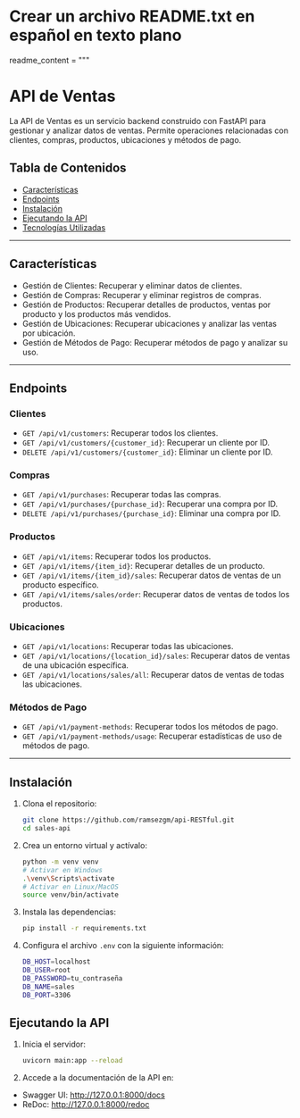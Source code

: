 # Crear un archivo README.txt en español en texto plano
readme_content = """
# API de Ventas

La API de Ventas es un servicio backend construido con FastAPI para gestionar y analizar datos de ventas. Permite operaciones relacionadas con clientes, compras, productos, ubicaciones y métodos de pago.

## Tabla de Contenidos

- [Características](#características)
- [Endpoints](#endpoints)
- [Instalación](#instalación)
- [Ejecutando la API](#ejecutando-la-api)
- [Tecnologías Utilizadas](#tecnologías-utilizadas)

---

## Características

- Gestión de Clientes: Recuperar y eliminar datos de clientes.
- Gestión de Compras: Recuperar y eliminar registros de compras.
- Gestión de Productos: Recuperar detalles de productos, ventas por producto y los productos más vendidos.
- Gestión de Ubicaciones: Recuperar ubicaciones y analizar las ventas por ubicación.
- Gestión de Métodos de Pago: Recuperar métodos de pago y analizar su uso.

---

## Endpoints

### Clientes

- `GET /api/v1/customers`: Recuperar todos los clientes.
- `GET /api/v1/customers/{customer_id}`: Recuperar un cliente por ID.
- `DELETE /api/v1/customers/{customer_id}`: Eliminar un cliente por ID.

### Compras

- `GET /api/v1/purchases`: Recuperar todas las compras.
- `GET /api/v1/purchases/{purchase_id}`: Recuperar una compra por ID.
- `DELETE /api/v1/purchases/{purchase_id}`: Eliminar una compra por ID.

### Productos

- `GET /api/v1/items`: Recuperar todos los productos.
- `GET /api/v1/items/{item_id}`: Recuperar detalles de un producto.
- `GET /api/v1/items/{item_id}/sales`: Recuperar datos de ventas de un producto específico.
- `GET /api/v1/items/sales/order`: Recuperar datos de ventas de todos los productos.

### Ubicaciones

- `GET /api/v1/locations`: Recuperar todas las ubicaciones.
- `GET /api/v1/locations/{location_id}/sales`: Recuperar datos de ventas de una ubicación específica.
- `GET /api/v1/locations/sales/all`: Recuperar datos de ventas de todas las ubicaciones.

### Métodos de Pago

- `GET /api/v1/payment-methods`: Recuperar todos los métodos de pago.
- `GET /api/v1/payment-methods/usage`: Recuperar estadísticas de uso de métodos de pago.

---

## Instalación

1. Clona el repositorio:
   ```bash
   git clone https://github.com/ramsezgm/api-RESTful.git
   cd sales-api
2. Crea un entorno virtual y actívalo:
    ```bash
    python -m venv venv
    # Activar en Windows
    .\venv\Scripts\activate
    # Activar en Linux/MacOS
    source venv/bin/activate
    
3. Instala las dependencias:
    ```bash
    pip install -r requirements.txt

4. Configura el archivo `.env` con la siguiente información:
    ```bash
    DB_HOST=localhost
    DB_USER=root
    DB_PASSWORD=tu_contraseña
    DB_NAME=sales
    DB_PORT=3306
    
## Ejecutando la API

1. Inicia el servidor:
    ```bash
    uvicorn main:app --reload

2. Accede a la documentación de la API en:
-   Swagger UI: http://127.0.0.1:8000/docs
-   ReDoc: http://127.0.0.1:8000/redoc